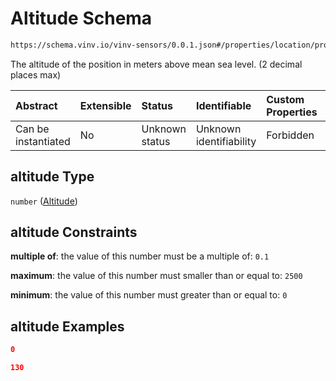 # Altitude Schema

```txt
https://schema.vinv.io/vinv-sensors/0.0.1.json#/properties/location/properties/coordinates/properties/altitude
```

The altitude of the position in meters above mean sea level. (2 decimal places max)

| Abstract            | Extensible | Status         | Identifiable            | Custom Properties | Additional Properties | Access Restrictions | Defined In                                                                                                              |
| :------------------ | :--------- | :------------- | :---------------------- | :---------------- | :-------------------- | :------------------ | :---------------------------------------------------------------------------------------------------------------------- |
| Can be instantiated | No         | Unknown status | Unknown identifiability | Forbidden         | Allowed               | none                | [dereferenced.doc.json\*](../../../../../vinv-schemas/vinv-tree/out/0.0.1/dereferenced.doc.json "open original schema") |

## altitude Type

`number` ([Altitude](dereferenced-properties-location-properties-coordinates-properties-altitude.md))

## altitude Constraints

**multiple of**: the value of this number must be a multiple of: `0.1`

**maximum**: the value of this number must smaller than or equal to: `2500`

**minimum**: the value of this number must greater than or equal to: `0`

## altitude Examples

```json
0
```

```json
130
```

